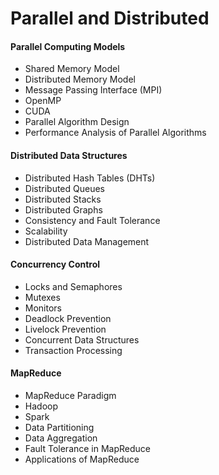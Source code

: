 # Parallel and Distributed

#### Parallel Computing Models

* Shared Memory Model
* Distributed Memory Model
* Message Passing Interface (MPI)
* OpenMP
* CUDA
* Parallel Algorithm Design
* Performance Analysis of Parallel Algorithms

#### Distributed Data Structures

* Distributed Hash Tables (DHTs)
* Distributed Queues
* Distributed Stacks
* Distributed Graphs
* Consistency and Fault Tolerance
* Scalability
* Distributed Data Management

#### Concurrency Control

* Locks and Semaphores
* Mutexes
* Monitors
* Deadlock Prevention
* Livelock Prevention
* Concurrent Data Structures
* Transaction Processing

#### MapReduce

* MapReduce Paradigm
* Hadoop
* Spark
* Data Partitioning
* Data Aggregation
* Fault Tolerance in MapReduce
* Applications of MapReduce
